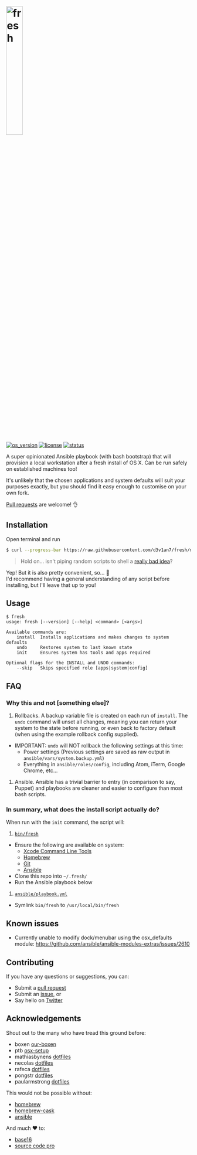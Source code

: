 # <img src="https://cdn.rawgit.com/d3v1an7/fresh/1285b4998e99232cfe70b8a11c3782f4943dcd91/logo.svg" alt="fresh" width="30%" />

[![os_version](https://img.shields.io/badge/OS%20X-10.11-blue.svg?maxAge=2592000)](https://itunes.apple.com/au/app/os-x-el-capitan/id1018109117)
[![license](https://img.shields.io/github/license/mashape/apistatus.svg?maxAge=2592000)](LICENSE.md)
[![status](https://img.shields.io/badge/status-WIP-red.svg?maxAge=2592000)](WIP.md)

A super opinionated Ansible playbook (with bash bootstrap) that will provision a local workstation after a fresh install of OS X. Can be run safely on established machines too!

It's unlikely that the chosen applications and system defaults will suit your purposes exactly, but you should find it easy enough to customise on your own fork.

[Pull requests](https://help.github.com/articles/creating-a-pull-request/) are welcome! :ok_hand:

## Installation
Open terminal and run
``` sh
$ curl --progress-bar https://raw.githubusercontent.com/d3v1an7/fresh/master/bin/fresh | bash -s init
```
> Hold on... isn't piping random scripts to shell a [really bad idea](http://www.seancassidy.me/dont-pipe-to-your-shell.html)?

Yep! But it is also pretty convenient, so... :see_no_evil:  
I'd recommend having a general understanding of any script before installing, but I'll leave that up to you!

## Usage
```
$ fresh
usage: fresh [--version] [--help] <command> [<args>]

Available commands are:
    install  Installs applications and makes changes to system defaults
    undo     Restores system to last known state
    init     Ensures system has tools and apps required

Optional flags for the INSTALL and UNDO commands:
    --skip   Skips specified role [apps|system|config]
```

## FAQ
### Why this and not [something else]?
1. Rollbacks. A backup variable file is created on each run of `install`. The `undo` command will unset all changes, meaning you can return your system to the state before running, or even back to factory default (when using the example rollback config supplied).
  - IMPORTANT: `undo` will NOT rollback the following settings at this time:
    - Power settings (Previous settings are saved as raw output in `ansible/vars/system.backup.yml`)
    - Everything in `ansible/roles/config`, including Atom, iTerm, Google Chrome, etc...
1. Ansible. Ansible has a trivial barrier to entry (in comparison to say, Puppet) and playbooks are cleaner and easier to configure than most bash scripts.

### In summary, what does the install script actually do?
When run with the `init` command, the script will:

1. [`bin/fresh`](bin/fresh)
  - Ensure the following are available on system:
    - [Xcode Command Line Tools](https://developer.apple.com/xcode/downloads/)
    - [Homebrew](http://brew.sh/)
    - [Git](http://git-scm.com/downloads/)
    - [Ansible](http://docs.ansible.com/intro_installation.html)
  - Clone this repo into `~/.fresh/`
  - Run the Ansible playbook below
1. [`ansible/playbook.yml`](ansible/playbook.yml)
  - Symlink `bin/fresh` to `/usr/local/bin/fresh`

## Known issues
  - Currently unable to modify dock/menubar using the osx_defaults module: https://github.com/ansible/ansible-modules-extras/issues/2610

## Contributing
If you have any questions or suggestions, you can:
- Submit a [pull request](https://github.com/d3v1an7/fresh/pull/new/master)
- Submit an [issue](https://github.com/d3v1an7/fresh/issues/new), or
- Say hello on [Twitter](https://twitter.com/d3v1an7)

## Acknowledgements
Shout out to the many who have tread this ground before:
- boxen [our-boxen](https://boxen.github.com/)
- ptb [osx-setup](https://github.com/ptb/Mac-OS-X-Lion-Setup)
- mathiasbynens [dotfiles](https://github.com/mathiasbynens/dotfiles)
- necolas [dotfiles](https://github.com/necolas/dotfiles)
- rafeca [dotfiles](https://github.com/rafeca/dotfiles)
- pongstr [dotfiles](https://github.com/pongstr/dotfiles)
- paularmstrong [dotfiles](https://github.com/paularmstrong/dotfiles)

This would not be possible without:
- [homebrew](https://github.com/Homebrew/homebrew)
- [homebrew-cask](https://github.com/caskroom/homebrew-cask)
- [ansible](https://github.com/ansible/ansible)

And much :heart: to:
- [base16](https://github.com/chriskempson/base16)
- [source code pro](https://github.com/adobe-fonts/source-code-pro)
